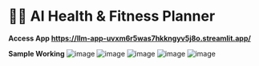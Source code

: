 
# 🏋️‍♂️ AI Health & Fitness Planner 
**Access App https://llm-app-uvxm6r5was7hkkngyv5j8o.streamlit.app/**

**Sample Working**
![image](https://github.com/user-attachments/assets/6ab77f3b-19a4-4ed6-88dc-0100eb98b235)
![image](https://github.com/user-attachments/assets/3612f1ff-8b57-4299-8545-812986001745)
![image](https://github.com/user-attachments/assets/72aa9e81-3cb2-4592-af09-c7d5d369508e)
![image](https://github.com/user-attachments/assets/d2341761-c4cb-4102-beb2-999608f9fddc)
![image](https://github.com/user-attachments/assets/d39d03df-93bb-45da-8d8d-2eb223f20e92)
